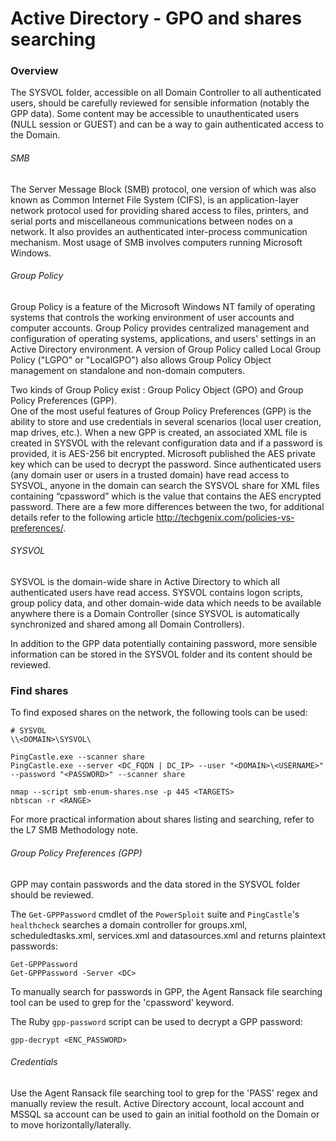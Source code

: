 # Active Directory - GPO and shares searching

### Overview

The SYSVOL folder, accessible on all Domain Controller to all authenticated
users, should be carefully reviewed for sensible information (notably the GPP
data).
Some content may be accessible to unauthenticated users (NULL session or
GUEST) and can be a way to gain authenticated access to the Domain.

###### SMB

The Server Message Block (SMB) protocol, one version of which was also known as
Common Internet File System (CIFS), is an application-layer network protocol
used for providing shared access to files, printers, and serial ports and
miscellaneous communications between nodes on a network. It also provides an
authenticated inter-process communication mechanism. Most usage of SMB involves
computers running Microsoft Windows.

###### Group Policy

Group Policy is a feature of the Microsoft Windows NT family of operating
systems that controls the working environment of user accounts and computer
accounts. Group Policy provides centralized management and configuration of
operating systems, applications, and users' settings in an Active Directory
environment. A version of Group Policy called Local Group Policy ("LGPO" or
"LocalGPO") also allows Group Policy Object management on standalone and
non-domain computers.

Two kinds of Group Policy exist : Group Policy Object (GPO) and Group Policy
Preferences (GPP).  
One of the most useful features of Group Policy Preferences
(GPP) is the ability to store and use credentials in several scenarios (local
user creation, map drives, etc.). When a new GPP is created, an associated XML
file is created in SYSVOL with the relevant configuration data and if a password
is provided, it is AES-256 bit encrypted. Microsoft published the AES private
key which can be used to decrypt the password. Since authenticated users
(any domain user or users in a trusted domain) have read access to SYSVOL,
anyone in the domain can search the SYSVOL share for XML files containing
“cpassword” which is the value that contains the AES encrypted password.
There are a few more differences between the two, for additional details refer
to the following article http://techgenix.com/policies-vs-preferences/.

###### SYSVOL

SYSVOL is the domain-wide share in Active Directory to which all authenticated
users have read access. SYSVOL contains logon scripts, group policy data, and
other domain-wide data which needs to be available anywhere there is a Domain
Controller (since SYSVOL is automatically synchronized and shared among all
Domain Controllers).

In addition to the GPP data potentially containing password, more sensible
information can be stored in the SYSVOL folder and its content should be
reviewed.

### Find shares

To find exposed shares on the network, the following tools can be used:

```
# SYSVOL
\\<DOMAIN>\SYSVOL\

PingCastle.exe --scanner share
PingCastle.exe --server <DC_FQDN | DC_IP> --user "<DOMAIN>\<USERNAME>" --password "<PASSWORD>" --scanner share

nmap --script smb-enum-shares.nse -p 445 <TARGETS>
nbtscan -r <RANGE>
```

For more practical information about shares listing and searching, refer to the
L7 SMB Methodology note.

###### Group Policy Preferences (GPP)

GPP may contain passwords and the data stored in the SYSVOL folder should be
reviewed.  

The `Get-GPPPassword` cmdlet of the `PowerSploit` suite and `PingCastle`'s
`healthcheck` searches a domain controller for groups.xml, scheduledtasks.xml,
services.xml and datasources.xml and returns plaintext passwords:

```
Get-GPPPassword
Get-GPPPassword -Server <DC>
```

To manually search for passwords in GPP, the Agent Ransack file searching tool
can be used to grep for the 'cpassword' keyword.

The Ruby `gpp-password` script can be used to decrypt a GPP password:

```
gpp-decrypt <ENC_PASSWORD>
```

###### Credentials

Use the Agent Ransack file searching tool to grep for the 'PASS' regex and
manually review the result.
Active Directory account, local account and MSSQL sa account can be used to
gain an initial foothold on the Domain or to move horizontally/laterally.
